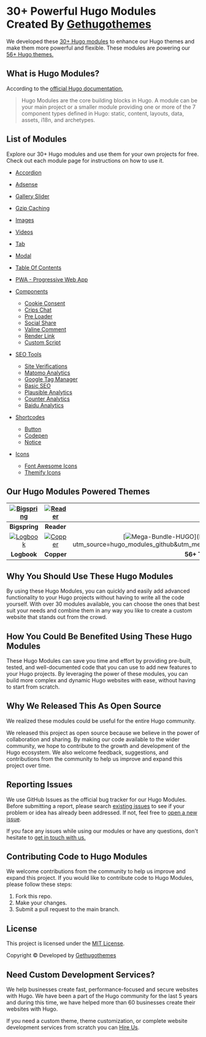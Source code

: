 # 30+ Powerful Hugo Modules Created By [Gethugothemes](https://gethugothemes.com/) 

We developed these [30+ Hugo modules](https://gethugothemes.com/hugo-modules) to enhance our Hugo themes and make them more powerful and flexible. These modules are powering our [56+ Hugo themes.](https://gethugothemes.com/) 

## What is Hugo Modules? 

According to the [official Hugo documentation](https://gohugo.io/hugo-modules/),
> Hugo Modules are the core building blocks in Hugo. A module can be your main project or a smaller module providing one or more of the 7 component types defined in Hugo: static, content, layouts, data, assets, i18n, and archetypes.

## List of Modules

Explore our 30+ Hugo modules and use them for your own projects for free. Check out each module page for instructions on how to use it.

* [Accordion](https://github.com/gethugothemes/hugo-modules/tree/master/accordion)
* [Adsense](https://github.com/gethugothemes/hugo-modules/tree/master/adsense)
* [Gallery Slider](https://github.com/gethugothemes/hugo-modules/tree/master/gallery-slider)
* [Gzip Caching](https://github.com/gethugothemes/hugo-modules/tree/master/gzip-caching)
* [Images](https://github.com/gethugothemes/hugo-modules/tree/master/images)
* [Videos](https://github.com/gethugothemes/hugo-modules/tree/master/videos)
* [Tab](https://github.com/gethugothemes/hugo-modules/tree/master/tab)
* [Modal](https://github.com/gethugothemes/hugo-modules/tree/master/modal)
* [Table Of Contents](https://github.com/gethugothemes/hugo-modules/tree/master/table-of-contents)
* [PWA - Progressive Web App](https://github.com/gethugothemes/hugo-modules/tree/master/pwa)

* [Components](https://github.com/gethugothemes/hugo-modules/tree/master/components)

  * [Cookie Consent](https://github.com/gethugothemes/hugo-modules/tree/master/components/cookie-consent)
  * [Crips Chat](https://github.com/gethugothemes/hugo-modules/tree/master/components/crisp-chat)
  * [Pre Loader](https://github.com/gethugothemes/hugo-modules/tree/master/components/preloader)
  * [Social Share](https://github.com/gethugothemes/hugo-modules/tree/master/components/social-share)
  * [Valine Comment](https://github.com/gethugothemes/hugo-modules/tree/master/components/valine-comment)
  * [Render Link](https://github.com/gethugothemes/hugo-modules/tree/master/components/render-link)
  * [Custom Script](https://github.com/gethugothemes/hugo-modules/tree/master/components/custom-script)

* [SEO Tools](https://github.com/gethugothemes/hugo-modules/tree/master/seo-tools)

  * [Site Verifications](https://github.com/gethugothemes/hugo-modules/tree/master/seo-tools/site-verifications)
  * [Matomo Analytics](https://github.com/gethugothemes/hugo-modules/tree/master/seo-tools/matomo-analytics)
  * [Google Tag Manager](https://github.com/gethugothemes/hugo-modules/tree/master/seo-tools/google-tag-manager)
  * [Basic SEO](https://github.com/gethugothemes/hugo-modules/tree/master/seo-tools/basic-seo)
  * [Plausible Analytics](https://github.com/gethugothemes/hugo-modules/tree/master/seo-tools/plausible-analytics)
  * [Counter Analytics](https://github.com/gethugothemes/hugo-modules/tree/master/seo-tools/counter-analytics)
  * [Baidu Analytics](https://github.com/gethugothemes/hugo-modules/tree/master/seo-tools/baidu-analytics)

* [Shortcodes](https://github.com/gethugothemes/hugo-modules/tree/master/shortcodes)
  * [Button](https://github.com/gethugothemes/hugo-modules/tree/master/shortcodes/button)
  * [Codepen](https://github.com/gethugothemes/hugo-modules/tree/master/shortcodes/codepen)
  * [Notice](https://github.com/gethugothemes/hugo-modules/tree/master/shortcodes/notice)

* [Icons](https://github.com/gethugothemes/hugo-modules/tree/master/seo-tools)
  * [Font Awesome Icons](https://github.com/gethugothemes/hugo-modules/tree/master/icons/font-awesome)
  * [Themify Icons](https://github.com/gethugothemes/hugo-modules/tree/master/icons/themify-icons)
  
  
## Our Hugo Modules Powered Themes
| [![Bigspring](https://demo.gethugothemes.com/thumbnails/bigspring.png)](https://gethugothemes.com/products/bigspring/) | [![Reader](https://demo.gethugothemes.com/thumbnails/reader.png)](https://gethugothemes.com/products/reader/) | [![Agico](https://demo.gethugothemes.com/thumbnails/agico.png)](https://gethugothemes.com/products/agico/) |
|:---:|:---:|:---:|
| **Bigspring** | **Reader** | **Agico** |
| [![Logbook](https://demo.gethugothemes.com/thumbnails/logbook.png)](https://gethugothemes.com/products/logbook/) | [![Copper](https://demo.gethugothemes.com/thumbnails/copper.png)](https://gethugothemes.com/products/copper/) | [![Mega-Bundle-HUGO](https://demo.gethugothemes.com/thumbnails/bundle.png?)](https://gethugothemes.com/bundle/?utm_source=hugo_modules_github&utm_medium=referral&utm_campaign=github_theme_readme) |
| **Logbook** |  **Copper** | **56+ Themes Bundle** |

  
## Why You Should Use These Hugo Modules

By using these Hugo Modules, you can quickly and easily add advanced functionality to your Hugo projects without having to write all the code yourself. With over 30 modules available, you can choose the ones that best suit your needs and combine them in any way you like to create a custom website that stands out from the crowd.

## How You Could Be Benefited Using These Hugo Modules

These Hugo Modules can save you time and effort by providing pre-built, tested, and well-documented code that you can use to add new features to your Hugo projects. By leveraging the power of these modules, you can build more complex and dynamic Hugo websites with ease, without having to start from scratch.


## Why We Released This As Open Source

 We realized these modules could be useful for the entire Hugo community. 

We released this project as open source because we believe in the power of collaboration and sharing. By making our code available to the wider community, we hope to contribute to the growth and development of the Hugo ecosystem. We also welcome feedback, suggestions, and contributions from the community to help us improve and expand this project over time.

## Reporting Issues

We use GitHub Issues as the official bug tracker for our Hugo Modules. Before submitting a report, please search [existing issues](https://github.com/gethugothemes/hugo-modules/issues) to see if your problem or idea has already been addressed. If not, feel free to [open a new issue](https://github.com/gethugothemes/hugo-modules/issues). 

If you face any issues while using our modules or have any questions, don't hesitate to [get in touch with us.](https://gethugothemes.com/contact)

## Contributing Code to Hugo Modules

We welcome contributions from the community to help us improve and expand this project. If you would like to contribute code to Hugo Modules, please follow these steps:

1. Fork this repo.
2. Make your changes.
4. Submit a pull request to the main branch.

## License

This project is licensed under the [MIT License](https://github.com/gethugothemes/hugo-modules/blob/master/LICENSE).

Copyright &copy; Developed by [Gethugothemes](https://gethugothemes.com)

## Need Custom Development Services?

We help businesses create fast, performance-focused and secure websites with Hugo. We have been a part of the Hugo community for the last 5 years and during this time, we have helped more than 60 businesses create their websites with Hugo.

If you need a custom theme, theme customization, or complete website development services from scratch you can [Hire Us](https://gethugothemes.com/services). 

